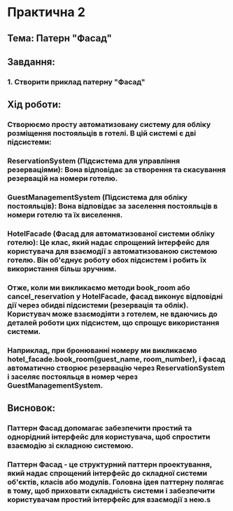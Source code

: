 # **Практична 2**
## Тема: Патерн "Фасад"
## Завдання:
### 1. Створити приклад патерну "Фасад"
## Хід роботи:
### Створюємо просту автоматизовану систему для обліку розміщення постояльців в готелі. В цій системі є дві підсистеми:

### ReservationSystem (Підсистема для управління резерваціями): Вона відповідає за створення та скасування резервацій на номери готелю.

### GuestManagementSystem (Підсистема для обліку постояльців): Вона відповідає за заселення постояльців в номери готелю та їх виселення.

### HotelFacade (Фасад для автоматизованої системи обліку готелю): Це клас, який надає спрощений інтерфейс для користувача для взаємодії з автоматизованою системою готелю. Він об'єднує роботу обох підсистем і робить їх використання більш зручним.

### Отже, коли ми викликаємо методи book_room або cancel_reservation у HotelFacade, фасад виконує відповідні дії через обидві підсистеми (резервація та облік). Користувач може взаємодіяти з готелем, не вдаючись до деталей роботи цих підсистем, що спрощує використання системи.

### Наприклад, при бронюванні номеру ми викликаємо hotel_facade.book_room(guest_name, room_number), і фасад автоматично створює резервацію через ReservationSystem і заселяє постояльця в номер через GuestManagementSystem.
## Висновок:
### Паттерн Фасад допомагає забезпечити простий та однорідний інтерфейс для користувача, щоб спростити взаємодію зі складною системою.
### Паттерн Фасад - це структурний паттерн проектування, який надає спрощений інтерфейс до складної системи об'єктів, класів або модулів. Головна ідея паттерну полягає в тому, щоб приховати складність системи і забезпечити користувачам простий інтерфейс для взаємодії з нею.s